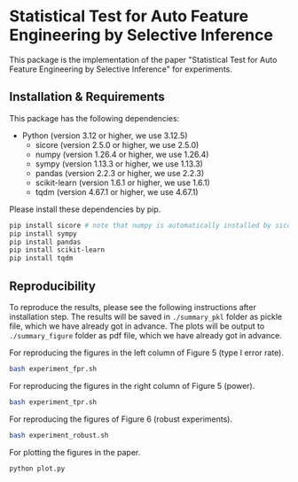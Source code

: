 # Statistical Test for Auto Feature Engineering by Selective Inference
This package is the implementation of the paper "Statistical Test for Auto Feature Engineering by Selective Inference" for experiments.

## Installation & Requirements
This package has the following dependencies:
- Python (version 3.12 or higher, we use 3.12.5)
    - sicore (version 2.5.0 or higher, we use 2.5.0)
    - numpy (version 1.26.4 or higher, we use 1.26.4)
    - sympy (version 1.13.3 or higher, we use 1.13.3)
    - pandas (version 2.2.3 or higher, we use 2.2.3)
    - scikit-learn (version 1.6.1 or higher, we use 1.6.1)
    - tqdm (version 4.67.1 or higher, we use 4.67.1)

Please install these dependencies by pip.
```bash
pip install sicore # note that numpy is automatically installed by sicore
pip install sympy
pip install pandas
pip install scikit-learn
pip install tqdm
```

## Reproducibility
To reproduce the results, please see the following instructions after installation step.
The results will be saved in `./summary_pkl` folder as pickle file, which we have already got in advance.
The plots will be output to `./summary_figure` folder as pdf file, which we have already got in advance.

For reproducing the figures in the left column of Figure 5 (type I error rate).
```bash
bash experiment_fpr.sh
```

For reproducing the figures in the right column of Figure 5 (power).
```bash
bash experiment_tpr.sh
```

For reproducing the figures of Figure 6 (robust experiments).
```bash
bash experiment_robust.sh
```

For plotting the figures in the paper.
```bash
python plot.py
```
